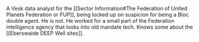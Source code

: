 A Vesk data analyst for the [[Sector Information#The Federation of United Planets Federation or FUP]], being locked up on suspicion for being a Bloc double agent. He is not. He worked for a small part of the Federation intelligence agency that looks into old mandate tech. Knows some about the [[Eberswalde DEEP Well sites]]. 